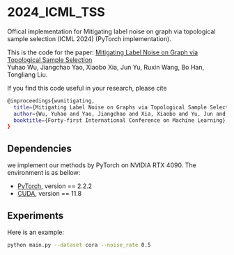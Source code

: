 # 2024_ICML_TSS
Offical implementation for Mitigating label noise on graph via topological sample selection (ICML 2024) (PyTorch implementation).  

This is the code for the paper:
[Mitigating Label Noise on Graph via Topological Sample Selection](https://arxiv.org/abs/2403.01942)      
Yuhao Wu, Jiangchao Yao, Xiaobo Xia, Jun Yu, Ruxin Wang, Bo Han, Tongliang Liu.

If you find this code useful in your research, please cite  
```bash
@inproceedings{wumitigating,
  title={Mitigating Label Noise on Graphs via Topological Sample Selection},
  author={Wu, Yuhao and Yao, Jiangchao and Xia, Xiaobo and Yu, Jun and Wang, Ruxin and Han, Bo and Liu, Tongliang},
  booktitle={Forty-first International Conference on Machine Learning}
}
```  
## Dependencies
we implement our methods by PyTorch on NVIDIA RTX 4090. The environment is as bellow:
- [PyTorch](https://PyTorch.org/), version == 2.2.2
- [CUDA](https://developer.nvidia.com/cuda-downloads), version == 11.8

## Experiments     
Here is an example: 
```bash
python main.py --dataset cora --noise_rate 0.5
```
